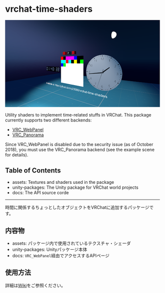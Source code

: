 # vrchat-time-shaders
![](preview.png)

Utility shaders to implement time-related stuffs in VRChat.
This package currently supports two different backends:

- [VRC_WebPanel](https://docs.vrchat.com/docs/vrc_webpanel)
- [VRC_Panorama](https://docs.vrchat.com/docs/vrc_panorama)

Since VRC_WebPanel is disabled due to the security issue (as of October 2018), you must use the VRC_Panorama backend (see the example scene for details).

## Table of Contents
- assets: Textures and shaders used in the package
- unity-packages: The Unity package for VRChat world projects
- docs: The API source corde

---

時間に関係するちょっとしたオブジェクトをVRChatに追加するパッケージです。

## 内容物
- assets: パッケージ内で使用されているテクスチャ・シェーダ
- unity-packages: Unityパッケージ本体
- docs: `VRC_WebPanel`経由でアクセスするAPIページ

## 使用方法
詳細は[Wiki](https://github.com/y23586/vrchat-time-shaders/wiki)をご参照ください。
